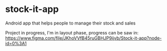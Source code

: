 # stock-it-app
Android app that helps people to manage their stock and sales

Project in progress, I'm in layout phase, progress can be saw in: https://www.figma.com/file/JKhoVVfB45ruGBHJP9ijvb/Stock-it-app?node-id=0%3A1
